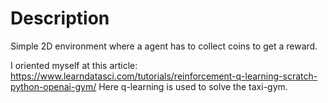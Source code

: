 # Description
Simple 2D environment where a agent has to collect coins to get a reward.

I oriented myself at this article:
https://www.learndatasci.com/tutorials/reinforcement-q-learning-scratch-python-openai-gym/
Here q-learning is used to solve the taxi-gym.
